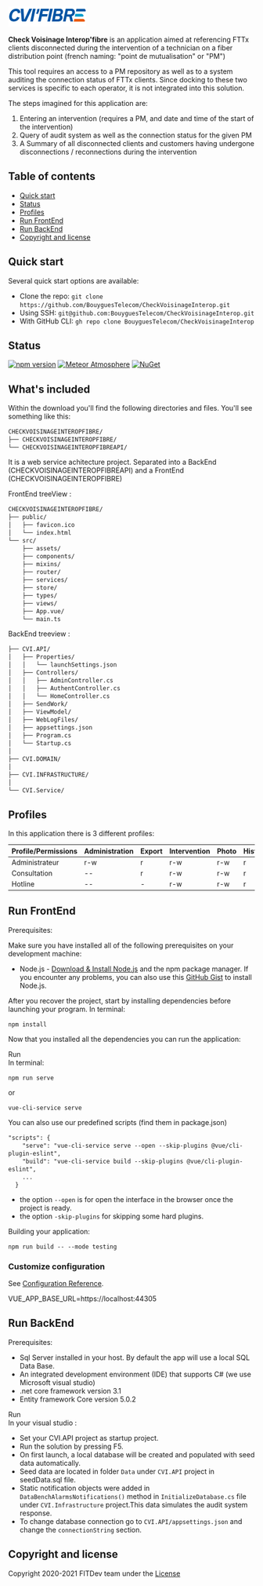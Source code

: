 ![plot](./CVIFibreLogo.png) 

**Check Voisinage Interop'fibre** is an application aimed at referencing FTTx clients disconnected during the intervention of a technician on a fiber distribution point (french naming: "point de mutualisation" or "PM") 

This tool requires an access to a PM repository as well as to a system auditing the connection status of FTTx clients.
Since docking to these two services is specific to each operator, it is not integrated into this solution.

The steps imagined for this application are:
1. Entering an intervention (requires a PM, and date and time of the start of the intervention)
2. Query of  audit system as well as the connection status for the given PM
3. A Summary of all disconnected clients and customers having undergone disconnections / reconnections during the intervention


## Table of contents

- [Quick start](#quick-start)
- [Status](#status)
- [Profiles](#profiles)
- [Run FrontEnd](#run-frontend)
- [Run BackEnd](#run-backend)
- [Copyright and license](#copyright-and-license)

## Quick start

Several quick start options are available:

- Clone the repo:	`git clone https://github.com/BouyguesTelecom/CheckVoisinageInterop.git`
- Using SSH:		`git@github.com:BouyguesTelecom/CheckVoisinageInterop.git`
- With GitHub CLI:	`gh repo clone BouyguesTelecom/CheckVoisinageInterop`

## Status

[![npm version](https://img.shields.io/npm/v/bootstrap)](https://www.npmjs.com/package/bootstrap)
[![Meteor Atmosphere](https://img.shields.io/badge/meteor-twbs%3Abootstrap-blue)](https://atmospherejs.com/twbs/bootstrap)
[![NuGet](https://img.shields.io/nuget/vpre/bootstrap)](https://www.nuget.org/packages/bootstrap/absoluteLatest)

## What's included

Within the download you'll find the following directories and files. You'll see something like this:

```text
CHECKVOISINAGEINTEROPFIBRE/
├── CHECKVOISINAGEINTEROPFIBRE/
└── CHECKVOISINAGEINTEROPFIBREAPI/
```
It is a web service achitecture project. Separated into a BackEnd (CHECKVOISINAGEINTEROPFIBREAPI) and a FrontEnd (CHECKVOISINAGEINTEROPFIBRE)

FrontEnd treeView :

```text
CHECKVOISINAGEINTEROPFIBRE/
├── public/
│   ├── favicon.ico
│   └── index.html
└── src/
    ├── assets/
    ├── components/
    ├── mixins/
    ├── router/
    ├── services/
    ├── store/
    ├── types/
    ├── views/
    ├── App.vue/
    └── main.ts
```

BackEnd treeview : 

```text
├── CVI.API/
│   ├── Properties/
│   │   └── launchSettings.json
│   ├── Controllers/
│   │   ├── AdminController.cs
│   │   ├── AuthentController.cs
│   │   └── HomeController.cs
│   ├── SendWork/
│   ├── ViewModel/
│   ├── WebLogFiles/
│   ├── appsettings.json
│   ├── Program.cs
│   └── Startup.cs
│
├── CVI.DOMAIN/
│
├── CVI.INFRASTRUCTURE/
│
└── CVI.Service/

```

## Profiles
In this application there is 3 different profiles:


| Profile/Permissions        | Administration      | Export | Intervention | Photo | History |
| ------|-----|-----|-----|-----|-----|
| Administrateur  	| r-w 	| r 	|r-w      | r-w   | r |
| Consultation  	| --	| r 	|r-w      | r-w   | r |
| Hotline  	| -- 	| - 	|r-w      | r-w   | r |


## Run FrontEnd
Prerequisites:


Make sure you have installed all of the following prerequisites on your development machine:

* Node.js - [Download & Install Node.js](https://nodejs.org/en/download/) and the npm package manager. If you encounter any problems, you can also use this [GitHub Gist](https://gist.github.com/isaacs/579814) to install Node.js.
  
After you recover the project, start by installing dependencies before launching your program. 
In terminal:  
```
npm install
```

Now that you installed all the dependencies you can run the application:

Run  
In terminal:
```
npm run serve
```
or 
```
vue-cli-service serve
```
You can also use our predefined scripts (find them in package.json) 
```
"scripts": {
    "serve": "vue-cli-service serve --open --skip-plugins @vue/cli-plugin-eslint",
    "build": "vue-cli-service build --skip-plugins @vue/cli-plugin-eslint",
    ...
  }
```

- the option `--open` is for open the interface in the browser once the project is ready.
- the option `-skip-plugins` for skipping some hard plugins.

Building your application:
```
npm run build -- --mode testing
```

### Customize configuration
See [Configuration Reference](https://cli.vuejs.org/config/).

VUE_APP_BASE_URL=https://localhost:44305


## Run BackEnd
Prerequisites:
- Sql Server installed in your host. By default the app will use a local SQL Data Base.
- An integrated development environment (IDE) that supports C# (we use Microsoft visual studio)
- .net core framework version 3.1 
- Entity framework Core version 5.0.2

Run   
In your visual studio : 
- Set your CVI.API project as startup project.
- Run the solution by pressing F5.
- On first launch, a local database will be created and populated with seed data automatically.
- Seed data are located in folder `Data` under `CVI.API` project in seedData.sql file. 
- Static notification objects were added in `DataBenchAlarmsNotifications()` method in `InitializeDatabase.cs` file under `CVI.Infrastructure` project.This data simulates the audit system response.       
- To change database connection go to `CVI.API/appsettings.json` and change the `connectionString` section.


## Copyright and license

Copyright 2020-2021 FITDev team under the [License](./LICENSE) 

